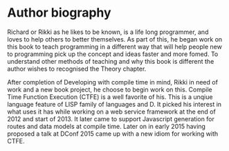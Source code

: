 # Author biography
Richard or Rikki as he likes to be known, is a life long programmer, and loves to help others to better themselves. As part of this, he began work on this book to teach programming in a different way that will help people new to programming pick up the concept and ideas faster and more fomed.
To understand other methods of teaching and why this book is different the author wishes to recognised the Theory chapter.

After completion of Developing with compile time in mind, Rikki in need of work and a new book project, he choose to begin work on this. Compile Time Function Execution (CTFE) is a well favorite of his. This is a unqiue language feature of LISP family of languages and D. It picked his interest in what uses it has while working on a web service framework at the end of 2012 and start of 2013. It later came to support Javascript generation for routes and data models at compile time. Later on in early 2015 having proposed a talk at DConf 2015 came up with a new idiom for working with CTFE.
